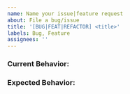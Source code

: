 ```yaml
---
name: Name your issue|feature request
about: File a bug/issue
title: '[BUG|FEAT|REFACTOR] <title>'
labels: Bug, Feature
assignees: ''
---
```


<!--
Note: Please search to see if an issue already exists for the bug|feature you encountered.
-->

### Current Behavior:

<!-- ONLY IF IT IS A BUG: A concise description of what you're experiencing. -->
<!--
Example:
* What is happening:
  - Create user with name and email

- Request Body:
  - name
  - email

- Response Body:
  - id
  - name
  - email
-->

### Expected Behavior:

<!-- A concise description of what you expected to happen. -->
<!--
Example:
* What should happen:
  - Create user with name and email

* Request Body:
  - name
  - email

* Response Body:
  - id
  - name
  - email
-->

<!-- * means that it is required, otherwise it is optional -->
